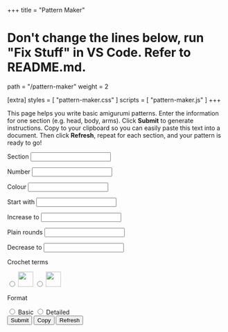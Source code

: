 +++
title = "Pattern Maker"

# Don't change the lines below, run "Fix Stuff" in VS Code. Refer to README.md.
path = "/pattern-maker"
weight = 2

[extra]
styles = [ "pattern-maker.css" ]
scripts = [ "pattern-maker.js" ]
+++

This page helps you write basic amigurumi patterns. Enter the information for one section (e.g. head, body, arms). Click **Submit** to generate instructions. Copy to your clipboard so you can easily paste this text into a document. Then click **Refresh**, repeat for each section, and your pattern is ready to go!

<div class="pattern">
  <div class="pattern-input">
    <form id="pattern-form">
      <p>
        <label for="title">Section</label>
        <input type="text" id="title" name="title" autocomplete="off"></input>
      </p>
      <p>
        <label for="limb-count">Number</label>
        <input type="number" id="limb-count" name="limb-count"></input>
      </p>
      <p>
        <label for="colour">Colour</label>
        <input type="text" id="colour" name="colour" autocomplete="off"></input>
      </p>
      <p>
        <label for="start-st">Start with</label>
        <input type="number" id="start-st" name="start-st"></input>
      </p>
      <p>
        <label for="inc">Increase to</label>
        <input type="number" id="inc" name="inc"></input>
      </p>
      <p>
        <label for="plain">Plain rounds</label>
        <input type="number" id="plain" name="plain"></input>
      </p>
      <p>
        <label for="dec">Decrease to</label>
        <input type="number" id="dec" name="dec"></input>
      </p>
    </form>
    <div class="radio-buttons-container">
      <div class="radio-buttons">
        <p>Crochet terms</p>
        <input type="radio" id="region-us" name="region"></input>
        <label for="region-us"><img src="/assets/us.svg" width="35";></label>
        <input type="radio" id="region-uk" name="region"></input>
        <label for="region-uk"><img src="/assets/uk.svg" width="35";></label>
      </div>
      <div class="radio-buttons">
        <p>Format</p>
        <input type="radio" id="format-basic" name="format"></input>
        <label for="format-basic">Basic</label>
        <input type="radio" id="format-detailed" name="format"></input>
        <label for="format-detailed">Detailed</label>
      </div>
    </div>
    <div class=controls>
      <button class="button" id="submit" onClick = "writePattern()">Submit</button>
      <button class="button" id="copy" onClick = "copyPattern()">Copy</button>
      <button class="button" id="refresh" onClick = "clearPattern()">Refresh</button>
    </div>
  </div>
  <div class="pattern-output">
    <div id="pattern-title"></div>
    <div id="pattern-details"></div>
    <div id="round-one"></div>
    <div id="round-two"></div>
    <div id="increase-rounds"></div>
    <div id="plain-rounds"></div>
    <div id="decrease-rounds"></div>
    <div id="fasten-off"></div>
  </div>
</div>
